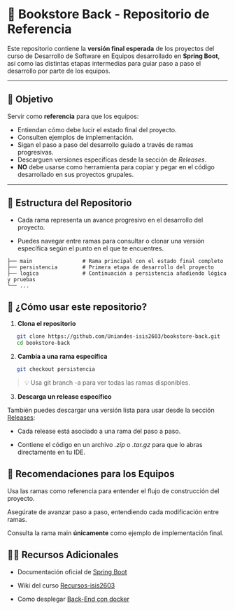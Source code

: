 # 📘 Bookstore Back - Repositorio de Referencia

Este repositorio contiene la **versión final esperada** de los proyectos del curso de Desarrollo de Software en Equipos desarrollado en **Spring Boot**, así como las distintas etapas intermedias para guiar paso a paso el desarrollo por parte de los equipos.

---

## 🎯 Objetivo

Servir como **referencia** para que los equipos:

- Entiendan cómo debe lucir el estado final del proyecto.
- Consulten ejemplos de implementación.
- Sigan el paso a paso del desarrollo guiado a través de ramas progresivas.
- Descarguen versiones específicas desde la sección de _Releases_.
- **NO** debe usarse como herramienta para copiar y pegar en el código desarrollado en sus proyectos grupales.

---

## 📁 Estructura del Repositorio

- Cada rama representa un avance progresivo en el desarrollo del proyecto.

- Puedes navegar entre ramas para consultar o clonar una versión específica según el punto en el que te encuentres.

```plaintext
├── main                # Rama principal con el estado final completo
├── persistencia        # Primera etapa de desarrollo del proyecto
├── logica              # Continuación a persistencia añadiendo lógica y pruebas
└── ...
```

## 🚀 ¿Cómo usar este repositorio?

1. **Clona el repositorio**

```bash
   git clone https://github.com/Uniandes-isis2603/bookstore-back.git
   cd bookstore-back
```

2. **Cambia a una rama específica**

```bash
   git checkout persistencia
```

> 💡 Usa git branch -a para ver todas las ramas disponibles.

3. **Descarga un release específico**

También puedes descargar una versión lista para usar desde la sección [Releases](https://github.com/Uniandes-isis2603/bookstore-back/releases):

- Cada release está asociado a una rama del paso a paso.

- Contiene el código en un archivo _.zip_ o _.tar.gz_ para que lo abras directamente en tu IDE.

## 📌 Recomendaciones para los Equipos

Usa las ramas como referencia para entender el flujo de construcción del proyecto.

Asegúrate de avanzar paso a paso, entendiendo cada modificación entre ramas.

Consulta la rama main **únicamente** como ejemplo de implementación final.

## 🧑‍🏫 Recursos Adicionales

- Documentación oficial de [Spring Boot](https://spring.io/projects/spring-boot)

- Wiki del curso [Recursos-isis2603](https://github.com/Uniandes-isis2603/recursos-isis2603/wiki)

- Como desplegar [Back-End con docker](https://misovirtual.virtual.uniandes.edu.co/codelabs/MISW4104_202212_DeployBackDocker/index.html#0)
